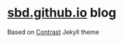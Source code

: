 # [sbd.github.io](https://sbd.github.io/) blog

Based on [Contrast](https://github.com/niklasbuschmann/contrast) Jekyll theme
